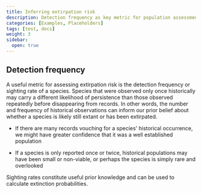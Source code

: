 ```yaml
---
title: Inferring extirpation risk
description: Detection frequency as key metric for population assessments
categories: [Examples, Placeholders]
tags: [test, docs]
weight: 3
sidebar:
  open: true
---
```


## Detection frequency

A useful metric for assessing extirpation risk is the detection frequency or sighting rate of a species. 
Species that were observed only once historically may carry a different likelihood of persistence than 
those observed repeatedly before disappearing from records. In other words, the number and frequency of 
historical observations can inform our prior belief about whether a species is likely still extant or has 
been extirpated.

* If there are many records vouching for a species' historical occurrence, we might have
greater confidence that it was a well established population

* If a species is only reported once or twice, historical populations may have been small or non-viable, or perhaps the species 
is simply rare and overlooked

Sighting rates constitute useful prior knowledge and can be used to calculate extinction probabilities.

